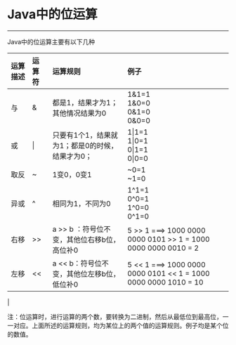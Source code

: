 # Java中的位运算

---

Java中的位运算主要有以下几种

| 运算描述 | 运算符 | 运算规则 | 例子 |
| :--- | :--- | :--- | :--- |
| 与 | & | 都是1，结果才为1；其他情况结果为0 | 1&1=1<br>1&0=0<br>0&1=0<br>0&0=0 |
| 或 | \| | 只要有1个1，结果就为1；都是0的时候，结果才为0； | 1\|1=1<br>1\|0=1<br>0\|1=1<br>0\|0=0 |
| 取反 | ~ | 1变0，0变1 | ~0=1<br>~1=0 |
| 异或 | ^ | 相同为1，不同为0 | 1^1=1<br>0^0=1<br>1^0=0<br>0^1=0 |
| 右移 | &gt;&gt; | a &gt;&gt; b ：符号位不变，其他位右移b位，高位补0 |  5 >> 1 ===>  1000 0000 0000 0101 >> 1  = 1000 0000 0000 0010 = 2<br>|
| 左移 |<<  |a << b：符号位不变，其他位左移b位，低位补0  | 5 << 1 ===>  1000 0000 0000 0101 << 1  = 1000 0000 0000 1010 = 10
|

注：位运算时，进行运算的两个数，要转换为二进制，然后从最低位到最高位，一一对应。上面所述的运算规则，均为某位上的两个值的运算规则。例子均是某个位的数值。

